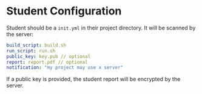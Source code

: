 # Student Configuration

Student should be a `init.yml` in their project directory. It will be scanned by the server:

```yaml
build_script: build.sh
run_script: run.sh
public_key: key.pub // optional
report: report.pdf // optional	
notification: "my project may use x server"
```

If a public key is provided, the student report will be encrypted by the server.

